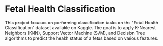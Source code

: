 # Fetal Health Classification
This project focuses on performing classification tasks on the "Fetal Health Classification" dataset available on Kaggle. The goal is to apply K-Nearest Neighbors (KNN), Support Vector Machine (SVM), and Decision Tree algorithms to predict the health status of a fetus based on various features.
